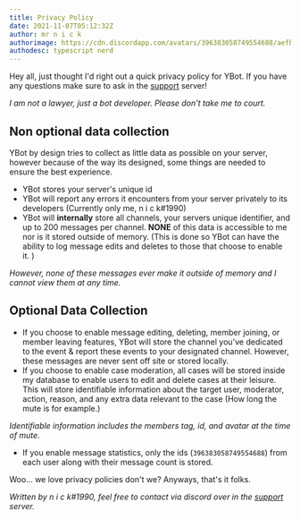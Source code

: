 ```yaml
---
title: Privacy Policy
date: 2021-11-07T05:12:32Z
author: mr n i c k
authorimage: https://cdn.discordapp.com/avatars/396383058749554688/aefb929c8cebfb4a65a63428596f0f3a.png
authodesc: typescript nerd
---
```


Hey all, just thought I&apos;d right out a quick privacy policy for YBot. If you have any questions make sure to ask in the [support](https://ybotdiscord.tech/support) server!

_I am not a lawyer, just a bot developer. Please don&apos;t take me to court._

## Non optional data collection

YBot by design tries to collect as little data as possible on your server, however because of the way its designed, some things are needed to ensure the best experience.

- YBot stores your server&apos;s unique id
- YBot will report any errors it encounters from your server privately to its developers (Currently only me, n i c k#1990)
- YBot will **internally** store all channels, your servers unique identifier, and up to 200 messages per channel. **NONE** of this data is accessible to me nor is it stored outside of memory. (This is done so YBot can have the ability to log message edits and deletes to those that choose to enable it. )

_However, none of these messages ever make it outside of memory and I cannot view them at any time._

## Optional Data Collection

- If you choose to enable message editing, deleting, member joining, or member leaving features, YBot will store the channel you&apos;ve dedicated to the event & report these events to your designated channel. However, these messages are never sent off site or stored locally.
- If you choose to enable case moderation, all cases will be stored inside my database to enable users to edit and delete cases at their leisure. This will store identifiable information about the target user, moderator, action, reason, and any extra data relevant to the case (How long the mute is for example.)

_Identifiable information includes the members tag, id, and avatar at the time of mute._

- If you enable message statistics, only the ids (`396383058749554688`) from each user along with their message count is stored.

Woo... we love privacy policies don&apos;t we? Anyways, that&apos;s it folks.

_Written by n i c k#1990, feel free to contact via discord over in the [support](https://ybotdiscord.tech/support) server._
